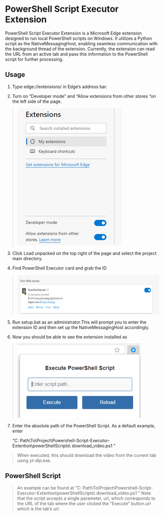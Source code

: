 # PowerShell Script Executor Extension

PowerShell Script Executor Extension is a Microsoft Edge extension
designed to run local PowerShell scripts on Windows. It utilizes a
Python script as the NativeMessagingHost, enabling seamless
communication with the background thread of the extension. Currently,
the extension can read the URL from an active tab and pass this
information to the PowerShell script for further processing.

## Usage

1.  Type edge://extensions/ in Edge’s address bar.

2.  Turn on “Developer mode” and “Allow extensions from other stores “on
    the left side of the page.

> <img src="_imgs/media/image1.png"
> style="width:3.55258in;height:4.64648in"
> alt="A screenshot of a computer Description automatically generated" />

3.  Click Load unpacked on the top right of the page and select the
    project main directory.

4.  Find PowerShell Executor card and grab the ID

> <img src="_imgs/media/image2.png" style="width:7in;height:1.33611in"
> alt="A white rectangular object with a black border Description automatically generated" />

5.  Run setup.bat as an administrator.This will prompt you to enter the
    extension ID and then set up the NativeMessagingHost accordingly.

6.  Now you should be able to see the extension installed as

> <img src="_imgs/media/image3.png"
> style="width:4.1985in;height:2.51077in"
> alt="A screenshot of a computer program Description automatically generated" />

7.  Enter the absolute path of the PowerShell Script. As a default
    example, enter

    "C:
    Path\To\Project\Powershell-Script-Executor-Extention\powerShellScripts\\
    download_video.ps1 "

> When executed, this should download the video from the current tab
> using yt-dlp.exe.

## PowerShell Script

> An example can be found at "C:
> Path\To\Project\Powershell-Script-Executor-Extention\powerShellScripts\\
> download_video.ps1 " Note that the script accepts a single parameter,
> url, which corresponds to the URL of the tab where the user clicked
> the "Execute" button.url which is the tab’s url.
